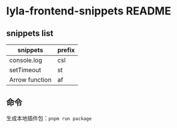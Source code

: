 # lyla-frontend-snippets README

## snippets list

| snippets       | prefix |
| -------------- | ------ |
| console.log    | csl    |
| setTimeout     | st     |
| Arrow function | af     |

## 命令

生成本地插件包：`pnpm run package`
